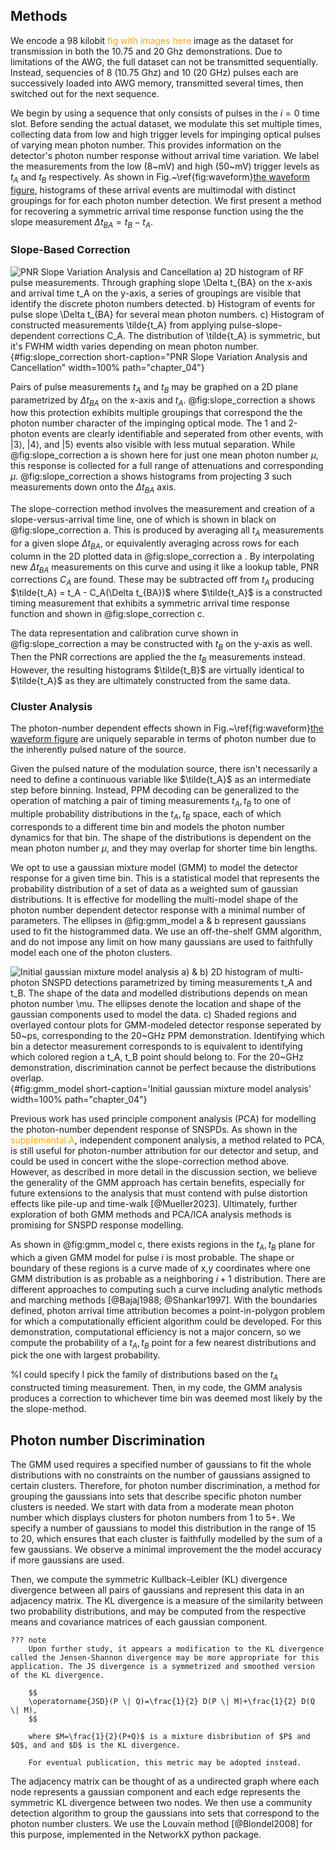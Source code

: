 ## Methods

<!-- In paper -->

We encode a 98 kilobit <span style="color: orange">fig with images here</span> image as the dataset for transmission in both the 10.75 and 20 Ghz demonstrations. Due to limitations of the AWG, the full dataset can not be transmitted sequentially. Instead, sequencies of 8 (10.75 Ghz) and 10 (20 GHz) pulses  each are successively loaded into AWG memory, transmitted several times, then switched out for the next sequence. 

We begin by using a sequence that only consists of pulses in the $i = 0$ time slot. Before sending the actual dataset, we modulate this set multiple times, collecting data from low and high trigger levels for impinging optical pulses of varying mean photon number. This provides information on the detector's photon number response without arrival time variation. We label the measurements from the low (8~mV) and high (50~mV) trigger levels as $t_A$ and $t_B$ respectively. As shown in <span class="latex"> Fig.~\ref{fig:waveform}</span><span class="html">[the waveform figure](section_03_introduction.md#fig:waveform)</span>, histograms of these arrival events are multimodal with distinct groupings for for each photon number detection. We first present a method for recovering a symmetric arrival time response function using the the slope measurement $\Delta t_{BA} = t_B - t_A$. 

### Slope-Based Correction

![**PNR Slope Variation Analysis and Cancellation** a) 2D histogram of RF pulse measurements. Through graphing slope $\Delta t_{BA}$ on the x-axis and arrival time $t_A$ on the y-axis, a series of groupings are visible that identify the discrete photon numbers detected. b) Histogram of events for pulse slope $\Delta t_{BA}$ for several mean photon numbers. c)  Histogram of constructed measurements $\tilde{t_A}$ from applying pulse-slope-dependent corrections $C_A$. The distribution of $\tilde{t_A}$ is symmetric, but it's FWHM width varies depending on mean photon number. ](./figs/slope_cancellation_light.svg){#fig:slope_correction short-caption="PNR Slope Variation Analysis and Cancellation" width=100% path="chapter_04"}


Pairs of pulse measurements $t_A$ and $t_B$ may be graphed on a 2D plane parametrized by  $\Delta t_{BA}$ on the x-axis and $t_A$. @fig:slope_correction a shows how this protection exhibits multiple groupings that correspond the the photon number character of the impinging optical mode. The 1 and 2-photon events are clearly identifiable and seperated from other events, with $|3\rangle$, $|4\rangle$, and $|5\rangle$ events also visible with less mutual separation. While @fig:slope_correction a is shown here for just one mean photon number $\mu$, this response is collected for a full range of attenuations and corresponding $\mu$. @fig:slope_correction a shows histograms from projecting 3 such measurements down onto the $\Delta t_{BA}$ axis. 

The slope-correction method involves the measurement and creation of a slope-versus-arrival time line, one of which is shown in black on @fig:slope_correction a. This is produced by averaging all $t_A$ measurements for a given slope $\Delta t_{BA}$, or equivalently averaging across rows for each column in the 2D plotted data in @fig:slope_correction a . By interpolating new $\Delta t_{BA}$ measurements on this curve and using it like a lookup table, PNR corrections $C_A$ are found. These may be subtracted off from $t_A$ producing $\tilde{t_A} = t_A - C_A(\Delta t_{BA})$ where $\tilde{t_A}$ is a constructed timing measurement that exhibits a symmetric arrival time response function and shown in @fig:slope_correction c. 

The data representation and calibration curve shown in @fig:slope_correction a may be constructed with $t_B$ on the y-axis as well. Then the PNR corrections are applied the the $t_B$ measurements instead. However, the resulting histograms $\tilde{t_B}$ are virtually identical to $\tilde{t_A}$ as they are ultimately constructed from the same data. 


### Cluster Analysis

The photon-number dependent effects shown in <span class="latex"> Fig.~\ref{fig:waveform}</span><span class="html">[the waveform figure](section_03_introduction.md#fig:waveform)</span> are uniquely separable in terms of photon number due to the inherently pulsed nature of the source. 

Given the pulsed nature of the modulation source, there isn't necessarily a need to define a continuous variable like $\tilde{t_A}$ as an intermediate step before binning. Instead, PPM decoding can be generalized to the operation of matching a pair of timing measurements $t_A, t_B$ to one of multiple probability distributions in the $t_A, t_B$ space, each of which corresponds to a different time bin and models the photon number dynamics for that bin. The shape of the distributions is dependent on the mean photon number $\mu$, and they may overlap for shorter time bin lengths. 

<!-- For a light pulse arriving at a given time with respect to a clock, the detector has a certain response function in the 2D $t_A, t_B$ space that may be thought of as a probability distribution (see the 2D histogram in the 1st gaussian figure). Given there is a model for this distribution in the 2D space, the problem of PPM decoding becomes one of identifying which modeled distribution a given 2D point belongs to, for the set of distributions seperated by the time-bin length along the $t_A$ and $t_B$ axes (Fig. XXc).  -->

We opt to use a gaussian mixture model (GMM) to model the detector response for a given time bin. This is a statistical model that represents the probability distribution of a set of data as a weighted sum of gaussian distributions. It is effective for modelling the multi-model shape of the photon number dependent detector response with a minimal number of parameters. The ellipses in @fig:gmm_model a & b represent gaussians used to fit the histogrammed data.  We use an off-the-shelf GMM algorithm, and do not impose any limit on how many gaussians are used to faithfully model each one of the photon clusters.

![**Initial gaussian mixture model analysis** a) & b) 2D histogram of multi-photon SNSPD detections parametrized by timing measurements $t_A$ and $t_B$. The shape of the data and modelled distributions depends on mean photon number $\mu$. The ellipses denote the location and shape of the gaussian components used to model the data. c) Shaded regions and overlayed contour plots for GMM-modeled detector response seperated by 50~ps, corresponding to the 20~GHz PPM demonstration. Identifying which bin a detector measurement corresponds to is equivalent to identifying which colored region a $t_A, t_B$ point should belong to. For the 20~GHz demonstration, discrimination cannot be perfect because the distributions overlap. ](./figs/gmm_intro_analysis_t_light.svg){#fig:gmm_model short-caption='Initial gaussian mixture model analysis' width=100% path="chapter_04"}

Previous work has used principle component analysis (PCA) for modelling the photon-number dependent response of SNSPDs. As shown in the <span style="color: orange">supplemental:A</span>, independent component analysis, a method related to PCA,  is still useful for photon-number attribution for our detector and setup, and could be used in concert withe the slope-correction method above. However, as described in more detail in the discussion section, we believe the generality of the GMM approach has certain benefits, especially for future extensions to the analysis that must contend with pulse distortion effects like pile-up and time-walk [@Mueller2023]. Ultimately, further exploration of both GMM methods and PCA/ICA analysis methods is promising for SNSPD response modelling. 

As shown in @fig:gmm_model c, there exists regions in the $t_A, t_B$ plane for which a given GMM model for pulse $i$ is most probable. The shape or boundary of these regions is a curve made of x,y coordinates where one GMM distribution is as probable as a neighboring $i+1$ distribution. There are different approaches to computing such a curve including analytic methods and marching methods [@Bajaj1988; @Shankar1997]. With the boundaries defined, photon arrival time attribution becomes a point-in-polygon problem for which a computationally efficient algorithm could be developed. For this demonstration, computational efficiency is not a major concern, so we compute the probability of a $t_A, t_B$ point for a few nearest distributions and pick the one with largest probability. 

<span class="latex">%I could specify I pick the family of distributions based on the $t_A$ constructed timing measurement. Then, in my code, the GMM analysis produces a correction to whichever time bin was deemed most likely by the the slope-method. </span>

<!-- ![**Decoding probabilities vs mean photon number** long caption here](./figs/fig_file_name.svg){#fig:fig_id short-caption='short caption here' width=100% path="chapter_04"} -->

<!-- @fig: -->





## Photon number Discrimination

The GMM used requires a specified number of gaussians to fit the whole distributions with no constraints on the number of gaussians assigned to certain clusters. Therefore, for photon number discrimination, a method for grouping the gaussians into sets that describe specific photon number clusters is needed. We start with data from a moderate mean photon number which displays clusters for photon numbers from 1 to 5+. We specify a number of gaussians to model this distribution in the range of 15 to 20, which ensures that each cluster is faithfully modelled by the sum of a few gaussians. We observe a minimal improvement the the model accuracy if more gaussians are used. 

Then, we compute the symmetric Kullback–Leibler (KL) divergence divergence between all pairs of gaussians and represent this data in an adjacency matrix. The KL divergence is a measure of the similarity between two probability distributions, and may be computed from the respective means and covariance matrices of each gaussian component. 

```{=html}
??? note
    Upon further study, it appears a modification to the KL divergence called the Jensen-Shannon divergence may be more appropriate for this application. The JS divergence is a symmetrized and smoothed version of the KL divergence. 

    $$
    \operatorname{JSD}(P \| Q)=\frac{1}{2} D(P \| M)+\frac{1}{2} D(Q \| M),
    $$

    where $M=\frac{1}{2}(P+Q)$ is a mixture disbribution of $P$ and $Q$, and and $D$ is the KL divergence.

    For eventual publication, this metric may be adopted instead. 
```

The adjacency matrix can be thought of as a undirected graph where each node represents a gaussian component and each edge represents the symmetric KL divergence between two nodes. We then use a community detection algorithm to group the gaussians into sets that correspond to the photon number clusters. We use the Louvain method [@Blondel2008] for this purpose, implemented in the NetworkX python package. 



